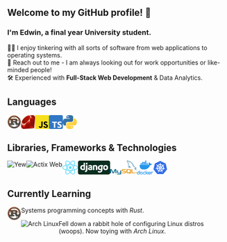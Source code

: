 ## Welcome to my GitHub profile! 👋

### I'm Edwin, a final year University student.
👩‍💻 I enjoy tinkering with all sorts of software from web applications to operating systems.  
🤝 Reach out to me - I am always looking out for work opportunities or like-minded people!  
🛠️ Experienced with <strong>Full-Stack Web Development</strong> & Data Analytics.
 
## Languages
[<img align="left" alt="Rust" height="32px" src="https://github.com/edwinlzs/edwinlzs/blob/main/assets/techlogos/Rust.png" />](https://github.com/rust-lang/rust)
[<img align="left" alt="Ruby" height="32px" src="https://raw.githubusercontent.com/github/explore/80688e429a7d4ef2fca1e82350fe8e3517d3494d/topics/ruby/ruby.png" />](https://github.com/ruby/ruby)
[<img align="left" alt="JavaScript" height="32px" src="https://github.com/edwinlzs/edwinlzs/blob/main/assets/techlogos/JavaScript.svg" />](https://github.com/topics/javascript)
[<img align="left" alt="TypeScript" height="32px" src="https://github.com/edwinlzs/edwinlzs/blob/main/assets/techlogos/TypeScript.svg" />](https://github.com/microsoft/TypeScript)
[<img align="left" alt="Python" height="32px" src="https://github.com/edwinlzs/edwinlzs/blob/main/assets/techlogos/Python.svg" />](https://github.com/topics/python)
<br/><br/>

## Libraries, Frameworks & Technologies
[<img align="left" alt="Yew" height="32px" src="https://camo.githubusercontent.com/e586b9db8206c4084cf74092c94981b1973f6c8837c7d7208200abb77f43813f/68747470733a2f2f7965772e72732f696d672f6c6f676f2e706e67" />](https://github.com/yewstack/yew)
[<img align="left" alt="Actix Web" height="32px" src="https://actix.rs/img/logo-large.png" />](https://github.com/actix/actix-web)
[<img align="left" alt="React" height="32px" src="https://github.com/edwinlzs/edwinlzs/blob/main/assets/techlogos/React.svg" />](https://github.com/facebook/react)
[<img align="left" alt="Django" height="32px" src="https://github.com/edwinlzs/edwinlzs/blob/main/assets/techlogos/Django.svg" />](https://github.com/django/django)
[<img align="left" alt="MySQL" height="32px" src="https://github.com/edwinlzs/edwinlzs/blob/main/assets/techlogos/MySQL.svg" />](https://github.com/topics/mysql)
[<img align="left" alt="Docker" height="32px" src="https://github.com/edwinlzs/edwinlzs/blob/main/assets/techlogos/Docker.png" />](https://github.com/topics/docker)
[<img align="left" alt="Kubernetes" height="32px" src="https://github.com/edwinlzs/edwinlzs/blob/main/assets/techlogos/Kubernetes.svg" />](https://github.com/kubernetes/kubernetes)
<br/><br/>
<!-- 
## Personal Projects
 [<img align="left" alt="Project Macro Data" width="48px" src="https://github.com/edwinlzs/edwinlzs/blob/main/assets/projects/macrodatalogodark.png" /> <strong>Macro Data</strong>](https://github.com/edwinlzs/macrodata)
 <p>
  A Full-Stack App, learning to use ReactJS with Material UI in the frontend with a Django/MariaDB backend deployed on Heroku.
 </p> <br/>

 [<img align="left" alt="Astronomy" width="48px" src="https://github.com/edwinlzs/edwinlzs/blob/main/assets/projects/pngGalaxy.png" />
 <strong>Astronomy</strong>](https://github.com/edwinlzs/astronomy)<br/>
 <p>
 An exploratory project running on NextJS and building custom components/animations using tools such as Framer-Motion.
 </p> <br/> -->

## Currently Learning
[<img align="left" alt="Rust" height="32px" src="https://github.com/edwinlzs/edwinlzs/blob/main/assets/techlogos/Rust.png" />](https://github.com/rust-lang/rust) Systems programming concepts with <em>Rust</em>.
<br/>

[<img align="left" alt="Arch Linux" height="32px" src="https://upload.wikimedia.org/wikipedia/commons/thumb/a/a5/Archlinux-icon-crystal-64.svg/1200px-Archlinux-icon-crystal-64.svg.png" />](https://archlinux.org/) Fell down a rabbit hole of configuring Linux distros (woops). Now toying with <em>Arch Linux</em>.
<br/>



<!--
**edwinlzs/edwinlzs** is a ✨ _special_ ✨ repository because its `README.md` (this file) appears on your GitHub profile.

Here are some ideas to get you started:

- 🔭 I’m currently working on ...
- 🌱 I’m currently learning ...
- 👯 I’m looking to collaborate on ...
- 🤔 I’m looking for help with ...
- 💬 Ask me about ...
- 📫 How to reach me: ...
- 😄 Pronouns: ...
- ⚡ Fun fact: ...
-->
